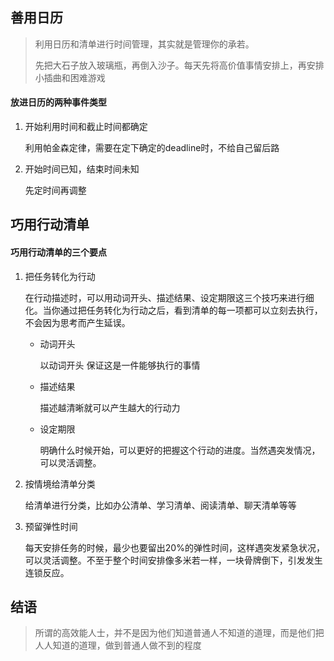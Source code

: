 ## 善用日历

> 利用日历和清单进行时间管理，其实就是管理你的承若。
>
> 先把大石子放入玻璃瓶，再倒入沙子。每天先将高价值事情安排上，再安排小插曲和困难游戏

#### 放进日历的两种事件类型

1. 开始利用时间和截止时间都确定

   利用帕金森定律，需要在定下确定的deadline时，不给自己留后路

2. 开始时间已知，结束时间未知

   先定时间再调整

## 巧用行动清单

#### 巧用行动清单的三个要点

1. 把任务转化为行动

   在行动描述时，可以用动词开头、描述结果、设定期限这三个技巧来进行细化。当你通过把任务转化为行动之后，看到清单的每一项都可以立刻去执行，不会因为思考而产生延误。

   - 动词开头

     以动词开头 保证这是一件能够执行的事情

   - 描述结果

     描述越清晰就可以产生越大的行动力

   - 设定期限

     明确什么时候开始，可以更好的把握这个行动的进度。当然遇突发情况，可以灵活调整。

2. 按情境给清单分类

   给清单进行分类，比如办公清单、学习清单、阅读清单、聊天清单等等

3. 预留弹性时间

   每天安排任务的时候，最少也要留出20%的弹性时间，这样遇突发紧急状况，可以灵活调整。不至于整个时间安排像多米若一样，一块骨牌倒下，引发发生连锁反应。



## 结语

> 所谓的高效能人士，并不是因为他们知道普通人不知道的道理，而是他们把人人知道的道理，做到普通人做不到的程度

